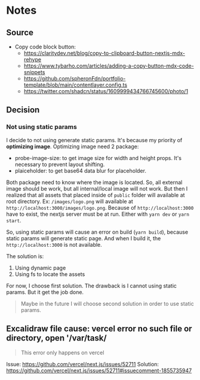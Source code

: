 # Notes

## Source

- Copy code block button:
  - <https://claritydev.net/blog/copy-to-clipboard-button-nextjs-mdx-rehype>
  - <https://www.tybarho.com/articles/adding-a-copy-button-mdx-code-snippets>
  - <https://github.com/spheronFdn/portfolio-template/blob/main/contentlayer.config.ts>
  - <https://twitter.com/shadcn/status/1609999434766745600/photo/1>

## Decision

### Not using static params

I decide to not using generate static params. It's because my priority of **optimizing image**. Optimizing image need 2 package:

- probe-image-size: to get image size for width and height props. It's necessary to prevent layout shifting.
- plaiceholder: to get base64 data blur for placeholder.

Both package need to know where the image is located. So, all external image should be work, but all internal/local image will not work. But then I realized that all assets that placed inside of `public` folder will available at root directory. Ex: `/images/logo.png` will available at `http://localhost:3000/images/logo.png`. Because of `http://localhost:3000` have to exist, the nextjs server must be at run. Either with `yarn dev` or `yarn start`.

So, using static params will cause an error on build (`yarn build`), because static params will generate static page. And when I build it, the `http://localhost:3000` is not available.

The solution is:

1. Using dynamic page
2. Using fs to locate the assets

For now, I choose first solution. The drawback is I cannot using static params. But it get the job done.

> Maybe in the future I will choose second solution in order to use static params.

## Excalidraw file cause: vercel error no such file or directory, open '/var/task/

> This error only happens on vercel

Issue: <https://github.com/vercel/next.js/issues/52711>
Solution: <https://github.com/vercel/next.js/issues/52711#issuecomment-1855735947>
